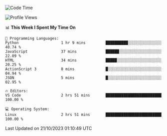 <!--START_SECTION:waka-->
![Code Time](http://img.shields.io/badge/Code%20Time-369%20hrs%2041%20mins-blue)

![Profile Views](http://img.shields.io/badge/Profile%20Views-20-blue)

📊 **This Week I Spent My Time On** 

```text
💬 Programming Languages: 
Python                   1 hr 9 mins         ██████████░░░░░░░░░░░░░░░   40.74 % 
JavaScript               37 mins             ██████░░░░░░░░░░░░░░░░░░░   22.09 % 
HTML                     34 mins             █████░░░░░░░░░░░░░░░░░░░░   20.25 % 
ActionScript 3           8 mins              █░░░░░░░░░░░░░░░░░░░░░░░░   04.94 % 
JSON                     5 mins              █░░░░░░░░░░░░░░░░░░░░░░░░   02.95 % 

🔥 Editors: 
VS Code                  2 hrs 51 mins       █████████████████████████   100.00 % 

💻 Operating System: 
Linux                    2 hrs 51 mins       █████████████████████████   100.00 % 
```


 Last Updated on 21/10/2023 01:10:49 UTC
<!--END_SECTION:waka-->
